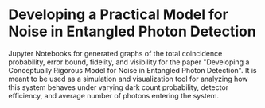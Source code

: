 # Developing a Practical Model for Noise in Entangled Photon Detection
Jupyter Notebooks for generated graphs of the total coincidence probability, error bound, fidelity, and visibility for the paper "Developing a Conceptually Rigorous Model for Noise in Entangled Photon Detection". It is meant to be used as a simulation and visualization tool for analyzing how this system behaves under varying dark count probability, detector efficiency, and average number of photons entering the system.
